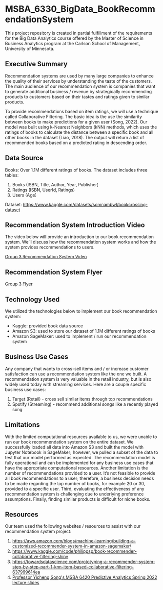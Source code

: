 # MSBA_6330_BigData_BookRecommendationSystem

This project repository is created in partial fulfillment of the requirements for the Big Data Analytics course offered by the Master of Science in Business Analytics program at the Carlson School of Management, University of Minnesota.

## Executive Summary
Recommendation systems are used by many large companies to enhance the quality of their services by understanding the taste of the customers. The main audience of our recommendation system is companies that want to generate additional business / revenue by strategically recommending products to customers based on their tastes and ratings given to similar products.

To provide recommendations based on item ratings, we will use a technique called Collaborative Filtering. The basic idea is the use the similarity between books to make predictions for a given user (Song, 2022). Our model was built using k-Nearest Neighbors (kNN) methods, which uses the ratings of books to calculate the distance between a specific book and all other books in the dataset (Liao, 2018). The output will return a list of recommended books based on a predicted rating in descending order.

## Data Source
Books: Over 1.1M different ratings of books. The dataset includes three tables:
1. Books (ISBN, Title, Author, Year, Publisher)
2. Ratings (ISBN, UserId, Ratings)
3. Users (Age)

Dataset: https://www.kaggle.com/datasets/somnambwl/bookcrossing-dataset

## Recommendation System Introduction Video
The video below will provide an introduction to our book recommendation system. We’ll discuss how the recommendation system works and how the system provides recommendations to users.

[Group 3 Recommendation System Video](https://youtu.be/lq3Jw0CcNqY)

## Recommendation System Flyer
[Group 3 Flyer](/msba_6330_group3_trends_marketplace_flyer.pdf)

## Technology Used
We utilized the technologies below to implement our book recommendation system:
- Kaggle: provided book data source
- Amazon S3: used to store our dataset of 1.1M different ratings of books
- Amazon SageMaker: used to implement / run our recommendation system

## Business Use Cases
Any company that wants to cross-sell items and / or increase customer satisfaction can use a recommendation system like the one we built. A recommendation system is very valuable in the retail industry, but is also widely used today with streaming services. Here are a couple specific business use cases:
1. Target (Retail) - cross sell similar items through top recommendations
2. Spotify (Streaming) - recommend additional songs like a recently played song

## Limitations
With the limited computational resources available to us, we were unable to run our book recommendation system on the entire dataset. We successfully loaded all data into Amazon S3 and built the model with Jupyter Notebook in SageMaker; however, we pulled a subset of the data to test that our model performed as expected. The recommendation model is fully operational and can be implemented for any business use cases that have the appropriate computational resources. Another limitation is the number of recommendations provided to a user. It’s not feasible to provide all book recommendations to a user; therefore, a business decision needs to be made regarding the top number of books, for example 20 or 30, provided to a specific user. Third, evaluating the effectiveness of any recommendation system is challenging due to underlying preference assumptions. Finally, finding similar products is difficult for niche books.

## Resources
Our team used the following websites / resources to assist with our recommendation system project:

1. https://aws.amazon.com/blogs/machine-learning/building-a-customized-recommender-system-in-amazon-sagemaker/
2. https://www.kaggle.com/code/philippsp/book-recommender-collaborative-filtering-shiny
3. https://towardsdatascience.com/prototyping-a-recommender-system-step-by-step-part-1-knn-item-based-collaborative-filtering-637969614ea
4. [Professor Yicheng Song's MSBA 6420 Predictive Analytics Spring 2022 lecture slides](/MSBA6420_Week12-13.pdf)
